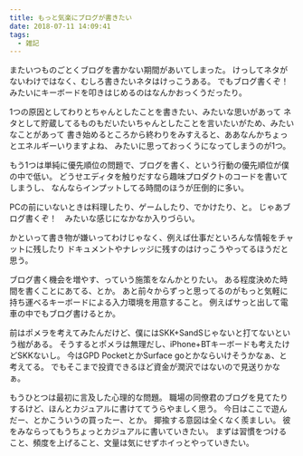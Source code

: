 ```yaml
---
title: もっと気楽にブログが書きたい
date: 2018-07-11 14:09:41
tags:
  - 雑記
---
```

またいつものごとくブログを書かない期間があいてしまった。
けっしてネタがないわけではなく、むしろ書きたいネタはけっこうある。
でもブログ書くぞ！　みたいにキーボードを叩きはじめるのはなんかおっくうだったり。

1つの原因としてわりとちゃんとしたことを書きたい、みたいな思いがあって
ネタとして貯蔵してるものもだいたいちゃんとしたことを言いたいがため、みたいなことがあって
書き始めるところから終わりをみすえると、ああなんかちょっとエネルギーいりますよね、
みたいに思っておっくうになってしまうのが1つ。

もう1つは単純に優先順位の問題で、ブログを書く、という行動の優先順位が僕の中で低い。
どうせエディタを触りだすなら趣味プロダクトのコードを書いてしまうし、
なんならインプットしてる時間のほうが圧倒的に多い。

PCの前にいないときは料理したり、ゲームしたり、でかけたり、と。
じゃあブログ書くぞ！　みたいな感じになかなか入りづらい。

かといって書き物が嫌いってわけじゃなく、例えば仕事だといろんな情報をチャットに残したり
ドキュメントやナレッジに残すのはけっこうやってるほうだと思う。

ブログ書く機会を増やす、っていう施策をなんかとりたい。
ある程度決めた時間を書くことにあてる、とか。
あと前々からずっと思ってるのがもっと気軽に持ち運べるキーボードによる入力環境を用意すること。
例えばサっと出して電車の中でもブログ書けるとか。

前はポメラを考えてみたんだけど、僕にはSKK+SandSじゃないと打てないという枷がある。
そうするとポメラは無理だし、iPhone+BTキーボードも考えたけどSKKないし。
今はGPD PocketとかSurface goとかならいけそうかなぁ、と考えてる。
でもそこまで投資できるほど資金が潤沢ではないので見送りかなぁ。

もうひとつは最初に言及した心理的な問題。
職場の同僚君のブログを見てたりするけど、ほんとカジュアルに書けててうらやましく思う。
今日はここで遊んだー、とかこういうの買ったー、とか。
揶揄する意図は全くなく羨ましい。
彼をみならってもうちょっとカジュアルに書いていきたい。
まずは習慣をつけること、頻度を上げること、文量は気にせずホイっとやっていきたい。
